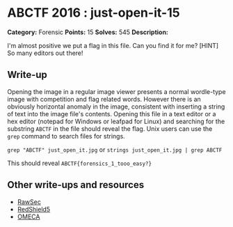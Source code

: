 # ABCTF 2016 : just-open-it-15

**Category:** Forensic
**Points:** 15
**Solves:** 545
**Description:**

I'm almost positive we put a flag in this file. Can you find it for me?
[HINT] So many editors out there!

## Write-up

Opening the image in a regular image viewer presents a normal wordle-type image with competition and flag related words. However there is an obviously horizontal anomaly in the image, consistent with inserting a string of text into the image file's contents. Opening this file in a text editor or a hex editor (notepad for Windows or leafpad for Linux) and searching for the substring `ABCTF` in the file should reveal the flag. Unix users can use the `grep` command to search files for strings.

`grep "ABCTF" just_open_it.jpg` or `strings just_open_it.jpg | grep ABCTF`

This should reveal `ABCTF{forensics_1_tooo_easy?}`

## Other write-ups and resources

* [RawSec](https://rawsec.ml/en/ABCTF-15-Just-open-it-Forensics/)
* [RedShield5](https://ctftime.org/writeup/3572)
* [OMECA](https://github.com/nbrisset/CTF/blob/master/abctf-2016/challenges/just-open-it-15)
